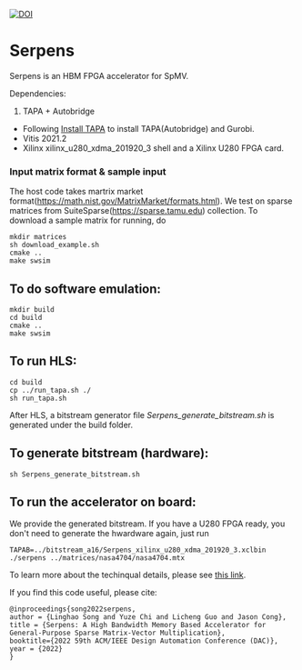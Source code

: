 [![DOI](https://zenodo.org/badge/480584531.svg)](https://zenodo.org/badge/latestdoi/480584531)

# Serpens

Serpens is an HBM FPGA accelerator for SpMV. 

Dependencies: 
1. TAPA + Autobridge

+ Following [Install TAPA](https://tapa.readthedocs.io/en/release/installation.html) to install TAPA(Autobridge) and Gurobi.
+ Vitis 2021.2
+ Xilinx xilinx_u280_xdma_201920_3 shell and a Xilinx U280 FPGA card.

### Input matrix format & sample input
The host code takes martrix market format(https://math.nist.gov/MatrixMarket/formats.html). We test on sparse matrices from SuiteSparse(https://sparse.tamu.edu) collection. To download a sample matrix for running, do

    mkdir matrices
    sh download_example.sh
    cmake ..
    make swsim
    
## To do software emulation:

    mkdir build
    cd build
    cmake ..
    make swsim
    
## To run HLS:

    cd build
    cp ../run_tapa.sh ./
    sh run_tapa.sh

After HLS, a bitstream generator file *Serpens_generate_bitstream.sh* is generated under the build folder. 

## To generate bitstream (hardware):

    sh Serpens_generate_bitstream.sh
    
## To run the accelerator on board:
We provide the generated bitstream. If you have a U280 FPGA ready, you don't need to generate the hwardware again, just run

    TAPAB=../bitstream_a16/Serpens_xilinx_u280_xdma_201920_3.xclbin ./serpens ../matrices/nasa4704/nasa4704.mtx


To learn more about the techinqual details, please see [this link](https://arxiv.org/abs/2111.12555).


If you find this code useful, please cite:

    @inproceedings{song2022serpens,
    author = {Linghao Song and Yuze Chi and Licheng Guo and Jason Cong},
    title = {Serpens: A High Bandwidth Memory Based Accelerator for General-Purpose Sparse Matrix-Vector Multiplication},
    booktitle={2022 59th ACM/IEEE Design Automation Conference (DAC)},
    year = {2022}
    }
